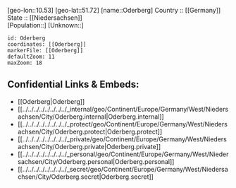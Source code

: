 ﻿---
location: [51.72,10.53] 
mapzoom: [7,12] 
mapmarker: city 
type: City
tags:
- geo/City


SpocWebEntityId: 33061
isDeleted: false
confidential: public

---
[geo-lon::10.53] 
[geo-lat::51.72] 
[name::Oderberg] 
Country :: [[Germany]]  
State :: [[Niedersachsen]]  
[Population::] 
[Unknown::] 


```leaflet
id: Oderberg
coordinates: [[Oderberg]] 
markerFile: [[Oderberg]] 
defaultZoom: 11 
maxZoom: 18
```


## Confidential Links & Embeds: 
- [[Oderberg|Oderberg]]  
- [[../../../../../../../../_internal/geo/Continent/Europe/Germany/West/Niedersachsen/City/Oderberg.internal|Oderberg.internal]] 
- [[../../../../../../../../_protect/geo/Continent/Europe/Germany/West/Niedersachsen/City/Oderberg.protect|Oderberg.protect]] 
- [[../../../../../../../../_private/geo/Continent/Europe/Germany/West/Niedersachsen/City/Oderberg.private|Oderberg.private]] 
- [[../../../../../../../../_personal/geo/Continent/Europe/Germany/West/Niedersachsen/City/Oderberg.personal|Oderberg.personal]] 
- [[../../../../../../../../_secret/geo/Continent/Europe/Germany/West/Niedersachsen/City/Oderberg.secret|Oderberg.secret]] 
